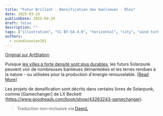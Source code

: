```yaml
---
title: "Futur Brillant - Densification des banlieues - Bleu"
date: 2025-03-16
publishDate: 2025-04-29
draft: false
description: ""
tags: ["illustration", "CC BY-SA 4.0", "horizontal", "city", "wind turbine", "nuclear"]
authors:
  - scandinavian101
---
```


[Original sur ArtStation](https://www.artstation.com/artwork/WXzGWJ)

Puisque [les villes à forte densité sont plus durables](https://en.wikipedia.org/wiki/Urban_density#Sustainability), les futurs Solarpunk peuvent voir de nombreuses banlieues démantelées et les terres rendues à la nature - ou utilisées pour la production d'énergie renouvelable. [[Read More](https://iopscience.iop.org/article/10.1088/1755-1315/362/1/012106)]

Les projets de densification sont décrits dans certains livres de Solarpunk, comme [Gamechanger] de LX Beckett (https://www.goodreads.com/book/show/43263243-gamechanger).

> Traduction non-inclusive via [DeepL](https://www.deepl.com/translator)
